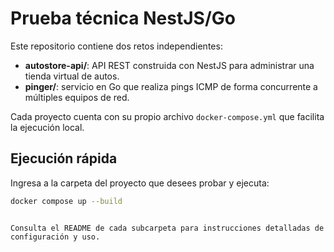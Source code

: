 # Prueba técnica NestJS/Go

Este repositorio contiene dos retos independientes:

- **autostore-api/**: API REST construida con NestJS para administrar una tienda virtual de autos.
- **pinger/**: servicio en Go que realiza pings ICMP de forma concurrente a múltiples equipos de red.

Cada proyecto cuenta con su propio archivo `docker-compose.yml` que facilita la ejecución local.

## Ejecución rápida

Ingresa a la carpeta del proyecto que desees probar y ejecuta:

```bash
docker compose up --build
```
```

Consulta el README de cada subcarpeta para instrucciones detalladas de configuración y uso.